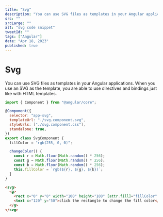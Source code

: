 ```yaml
---
title: "Svg"
description: "You can use SVG files as templates in your Angular applications. When you use an SVG as the template, you are able to use directives and bindings just like with HTML templates"
src: ""
srcLarge: ""
alt: "svg code snippet"
tweetId: ""
tags: ["Angular"]
date: "Apr 18, 2023"
published: true
---
```


# Svg

You can use SVG files as templates in your Angular applications. When you use an SVG as the template, you are able to use directives and bindings just like with HTML templates.

```javascript
import { Component } from "@angular/core";

@Component({
  selector: "app-svg",
  templateUrl: "./svg.component.svg",
  styleUrls: ["./svg.component.css"],
  standalone: true,
})
export class SvgComponent {
  fillColor = "rgb(255, 0, 0)";

  changeColor() {
    const r = Math.floor(Math.random() * 256);
    const g = Math.floor(Math.random() * 256);
    const b = Math.floor(Math.random() * 256);
    this.fillColor = `rgb(${r}, ${g}, ${b})`;
  }
}
```

```html
<svg>
  <g>
    <rect x="0" y="0" width="100" height="100" [attr.fill]="fillColor" (click)="changeColor()" />
    <text x="120" y="50">click the rectangle to change the fill color</text>
  </g>
</svg>
```
